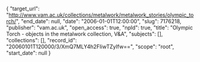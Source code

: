 {
  "target_url": "http://www.vam.ac.uk/collections/metalwork/metalwork_stories/olympic_torch/", 
  "end_date": null, 
  "date": "2006-01-01T12:00:00", 
  "slug": 7176218, 
  "publisher": "vam.ac.uk", 
  "open_access": true, 
  "npld": true, 
  "title": "Olympic Torch - objects in the metalwork collection, V&A", 
  "subjects": [], 
  "collections": [], 
  "record_id": "20060101T120000/3/XmQ7MLY4h2FIiwTZyIfw==", 
  "scope": "root", 
  "start_date": null
}

